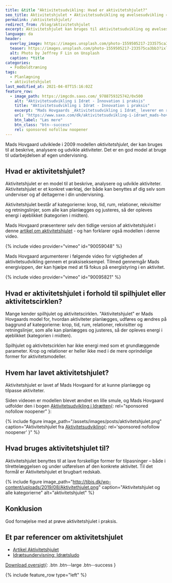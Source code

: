 ```yaml
---
title: &title "Aktivitetsudvikling: Hvad er aktivitetshjulet?"
seo_title: Aktivitetshjulet • Aktivitetsudvikling og øvelsesudvikling »
permalink: /aktivitetshjulet/
redirect_from: /blog/aktivitetshjulet
excerpt: Aktivitetshjulet kan bruges til aktivitetsudvikling og øvelsesudvikling i idræt og fodbold. Modellen er udviklet af Mads Hovgaard.
language: da
header:
  overlay_image: https://images.unsplash.com/photo-1559505217-233575ca3bb3?ixlib=rb-1.2.1&ixid=eyJhcHBfaWQiOjEyMDd9&auto=format&fit=crop&h=600&w=1200&q=10
  teaser: https://images.unsplash.com/photo-1559505217-233575ca3bb3?ixlib=rb-1.2.1&ixid=eyJhcHBfaWQiOjEyMDd9&auto=format&fit=crop&h=300&w=400&q=10
  alt: Photo by Jeffrey F Lin on Unsplash
  caption: *title
categories:
  - Fodboldtræning
tags:
  - Planlægning
  - aktivitetshjulet
last_modified_at: 2021-04-07T15:16:02Z
feature_row:
  - image_path: https://imgcdn.saxo.com/_9788759325742/0x500
    alt: "Aktivitetsudvikling i Idræt - Innovation i praksis"
    title: "Aktivitetsudvikling i Idræt - Innovation i praksis"
    excerpt: "Mads Hovgaards _Aktivitetsudvikling i Idræt_ leverer en række innovative perspektiver på, hvordan fagpersoner kan bruge idrætten til helt nye formål, hvis de tænker ud af boksen."
    url: "https://www.saxo.com/dk/aktivitetsudvikling-i-idraet_mads-hovgaard_paperback_9788759325742"
    btn_label: "Læs mere"
    btn_class: "btn--success"
    rel: sponsored nofollow noopener
---
```


Mads Hovgaard udviklede i 2009 modellen _aktivitetshjulet_, der kan bruges til at beskrive, analysere og udvikle aktiviteter. Det er en god model at bruge til udarbejdelsen af egen undervisning.

## Hvad er aktivitetshjulet?

Aktivitetshjulet er en model til at beskrive, analysere og udvikle aktiviteter. Aktivitetshjulet er et konkret værktøj, der både kan benyttes af dig selv som underviser og af deltagerne i din undervisning.

Aktivitetshjulet består af kategorierne: krop, tid, rum, relationer, rekvisitter og retningslinjer, som alle kan planlægges og justeres, så der opleves energi i øjeblikket (kategorien i midten).

Mads Hovgaard præsenterer selv den tidlige version af aktivitetshjulet i denne [artikel om aktivitetshjulet](https://docplayer.dk/2522365-Aktivitetshjulet-en-model-til-beskrivelse-analyse-og-udvikling-af-aktiviteter.html) - og han forklarer også modellen i denne video.

{% include video provider="vimeo" id="90059048" %}

Mads Hovgaard argumenterer i følgende video for vigtigheden af aktivitetsudvikling gennem et praksiseksempel. Tilmed gennemgår Mads energivippen, der kan hjælpe med at få fokus på energistyring i en aktivitet.

{% include video provider="vimeo" id="90095821" %}

## Hvad er aktivitetshjulet i forhold til spilhjulet eller aktivitetscirklen?

Mange kender spilhjulet og aktivitetscirklen. "Aktivitetshjulet" er Mads Hovgaards model for, hvordan aktiviteter planlægges, udføres og ændres på baggrund af kategorierne: krop, tid, rum, relationer, rekvisitter og retningslinjer, som alle kan planlægges og justeres, så der opleves energi i øjeblikket (kategorien i midten).

Spilhjulet og aktivitetscirklen har ikke energi med som et grundlæggende parameter. Krop og relationer er heller ikke med i de mere oprindelige former for aktivitetsmodeller.

## Hvem har lavet aktivitetshjulet?

Aktivitetshjulet er lavet af Mads Hovgaard for at kunne planlægge og tilpasse aktiviteter.

Siden videoen er modellen blevet ændret en lille smule, og Mads Hovgaard udfolder den i bogen [Aktivitetsudvikling i Idrætten](https://www.saxo.com/dk/aktivitetsudvikling-i-idraet_mads-hovgaard_paperback_9788759325742){: rel="sponsored nofollow noopener" }:

{% include figure image_path="/assets/images/posts/aktivitetshjulet.png" caption="Aktivitetshjulet fra [Aktivitetsudvikling](https://www.saxo.com/dk/aktivitetsudvikling-i-idraet_mads-hovgaard_paperback_9788759325742){: rel='sponsored nofollow noopener' }" %}

## Hvad bruges aktivitetshjulet til?

Aktivitetshjulet benyttes til at lave forskellige former for tilpasninger – både i tilrettelæggelsen og under udførelsen af den konkrete aktivitet. Til det formål er Aktivitetshjulet et brugbart redskab.

{% include figure image_path="http://tibis.dk/wp-content/uploads/2019/08/Aktivitethjulet.png" caption="Aktivitetshjulet og alle kategorierne" alt="aktivitetshjulet" %}

## Konklusion

God fornøjelse med at prøve aktivitetshjulet i praksis.

## Et par referencer om aktivitetshjulet

- [Artikel Aktivitetshjulet](https://docplayer.dk/2522365-Aktivitetshjulet-en-model-til-beskrivelse-analyse-og-udvikling-af-aktiviteter.html)
- [Idrætsundervisning: Idrætsludo](http://xn--trivselogbevgelse-2rb.dk/wp-content/uploads/2015/06/Idr%C3%A6tsludo.pdf)

[Download oversigt](https://skoleidraet.dk/media/505365/Aktivitets-hjulet.pdf){: .btn .btn--large .btn--success }

{% include feature_row type="left" %}

